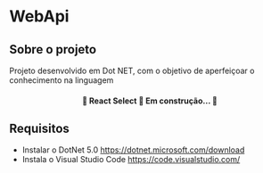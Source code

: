# WebApi

## Sobre o projeto
Projeto desenvolvido em Dot NET, com o objetivo de aperfeiçoar o conhecimento na linguagem

<h4 align="center">
  🚧  React Select 🚀 Em construção...  🚧
</h4>

## Requisitos

- Instalar o DotNet 5.0
  <https://dotnet.microsoft.com/download>
- Instala o Visual Studio Code
  <https://code.visualstudio.com/>




